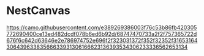 # NestCanvas
https://camo.githubusercontent.com/e389269386003f76c53b86fb420305772690400ce13ed482dcdf078b6ed6b92d/68747470733a2f2f757365722d676f6c642d63646e2e786974752e696f2f323031372f352f32352f3165316430643963383566633931306166623136393534306233336562653134
